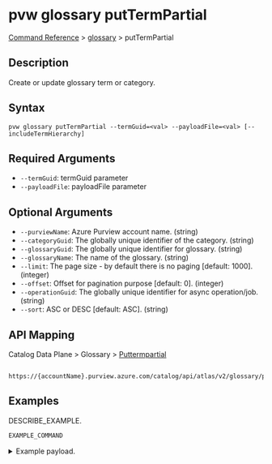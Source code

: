 # pvw glossary putTermPartial
[Command Reference](../../../README.md#command-reference) > [glossary](./main.md) > putTermPartial

## Description
Create or update glossary term or category.

## Syntax
```
pvw glossary putTermPartial --termGuid=<val> --payloadFile=<val> [--includeTermHierarchy]
```

## Required Arguments
- `--termGuid`: termGuid parameter
- `--payloadFile`: payloadFile parameter

## Optional Arguments
- `--purviewName`: Azure Purview account name. (string)
- `--categoryGuid`: The globally unique identifier of the category. (string)
- `--glossaryGuid`: The globally unique identifier for glossary. (string)
- `--glossaryName`: The name of the glossary. (string)
- `--limit`: The page size - by default there is no paging [default: 1000]. (integer)
- `--offset`: Offset for pagination purpose [default: 0]. (integer)
- `--operationGuid`: The globally unique identifier for async operation/job. (string)
- `--sort`: ASC or DESC [default: ASC]. (string)

## API Mapping
Catalog Data Plane > Glossary > [Puttermpartial]()
```
 https://{accountName}.purview.azure.com/catalog/api/atlas/v2/glossary/putTermPartial
```

## Examples
DESCRIBE_EXAMPLE.
```powershell
EXAMPLE_COMMAND
```
<details><summary>Example payload.</summary>
<p>

```json
PASTE_JSON_HERE
```
</p>
</details>
